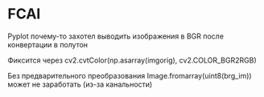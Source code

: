 # FCAI
Pyplot почему-то захотел выводить изображения в BGR после конвертации в полутон

Фиксится через cv2.cvtColor(np.asarray(imgorig), cv2.COLOR_BGR2RGB)

Без предварительного преобразования Image.fromarray(uint8(brg_im)) может не заработать (из-за канальности)
